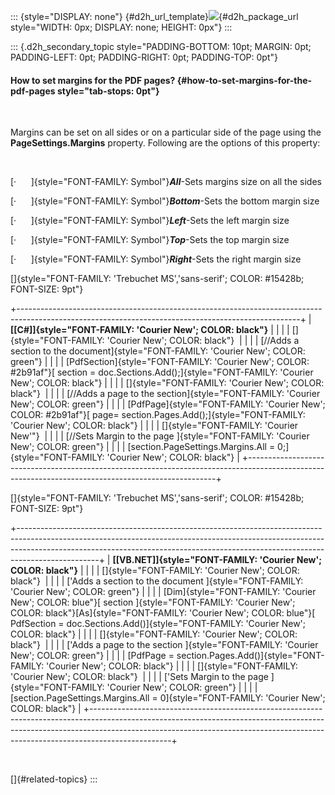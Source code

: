 ::: {style="DISPLAY: none"}
[](ms-xhelp:///?Id=d2h_url_template){#d2h_url_template}![](!package_url!){#d2h_package_url style="WIDTH: 0px; DISPLAY: none; HEIGHT: 0px"}
:::

::: {.d2h_secondary_topic style="PADDING-BOTTOM: 10pt; MARGIN: 0pt; PADDING-LEFT: 0pt; PADDING-RIGHT: 0pt; PADDING-TOP: 0pt"}
#### How to set margins for the PDF pages? {#how-to-set-margins-for-the-pdf-pages style="tab-stops: 0pt"}

 

Margins can be set on all sides or on a particular side of the page using the **PageSettings.Margins** property. Following are the options of this property:

 

[·      ]{style="FONT-FAMILY: Symbol"}***All***-Sets margins size on all the sides

[·      ]{style="FONT-FAMILY: Symbol"}***Bottom***-Sets the bottom margin size

[·      ]{style="FONT-FAMILY: Symbol"}***Left***-Sets the left margin size

[·      ]{style="FONT-FAMILY: Symbol"}***Top***-Sets the top margin size

[·      ]{style="FONT-FAMILY: Symbol"}***Right***-Sets the right margin size

[]{style="FONT-FAMILY: 'Trebuchet MS','sans-serif'; COLOR: #15428b; FONT-SIZE: 9pt"} 

+----------------------------------------------------------------------------------------------------------------------------------------------------+
| **[\[C#\]]{style="FONT-FAMILY: 'Courier New'; COLOR: black"}**                                                                                     |
|                                                                                                                                                    |
| []{style="FONT-FAMILY: 'Courier New'; COLOR: black"}                                                                                               |
|                                                                                                                                                    |
| [//Adds a section to the document]{style="FONT-FAMILY: 'Courier New'; COLOR: green"}                                                               |
|                                                                                                                                                    |
| [PdfSection]{style="FONT-FAMILY: 'Courier New'; COLOR: #2b91af"}[ section = doc.Sections.Add();]{style="FONT-FAMILY: 'Courier New'; COLOR: black"} |
|                                                                                                                                                    |
| []{style="FONT-FAMILY: 'Courier New'; COLOR: black"}                                                                                               |
|                                                                                                                                                    |
| [//Adds a page to the section]{style="FONT-FAMILY: 'Courier New'; COLOR: green"}                                                                   |
|                                                                                                                                                    |
| [PdfPage]{style="FONT-FAMILY: 'Courier New'; COLOR: #2b91af"}[ page= section.Pages.Add();]{style="FONT-FAMILY: 'Courier New'; COLOR: black"}       |
|                                                                                                                                                    |
| []{style="FONT-FAMILY: 'Courier New'"}                                                                                                             |
|                                                                                                                                                    |
| [//Sets Margin to the page ]{style="FONT-FAMILY: 'Courier New'; COLOR: green"}                                                                     |
|                                                                                                                                                    |
| [section.PageSettings.Margins.All = 0;]{style="FONT-FAMILY: 'Courier New'; COLOR: black"}                                                          |
+----------------------------------------------------------------------------------------------------------------------------------------------------+

[]{style="FONT-FAMILY: 'Trebuchet MS','sans-serif'; COLOR: #15428b; FONT-SIZE: 9pt"} 

+--------------------------------------------------------------------------------------------------------------------------------------------------------------------------------------------------------------------------------------------------------------+
| **[\[VB.NET\]]{style="FONT-FAMILY: 'Courier New'; COLOR: black"}**                                                                                                                                                                                           |
|                                                                                                                                                                                                                                                              |
| []{style="FONT-FAMILY: 'Courier New'; COLOR: black"}                                                                                                                                                                                                         |
|                                                                                                                                                                                                                                                              |
| [\'Adds a section to the document ]{style="FONT-FAMILY: 'Courier New'; COLOR: green"}                                                                                                                                                                        |
|                                                                                                                                                                                                                                                              |
| [Dim]{style="FONT-FAMILY: 'Courier New'; COLOR: blue"}[ section ]{style="FONT-FAMILY: 'Courier New'; COLOR: black"}[As]{style="FONT-FAMILY: 'Courier New'; COLOR: blue"}[ PdfSection = doc.Sections.Add()]{style="FONT-FAMILY: 'Courier New'; COLOR: black"} |
|                                                                                                                                                                                                                                                              |
| []{style="FONT-FAMILY: 'Courier New'; COLOR: black"}                                                                                                                                                                                                         |
|                                                                                                                                                                                                                                                              |
| [\'Adds a page to the section ]{style="FONT-FAMILY: 'Courier New'; COLOR: green"}                                                                                                                                                                            |
|                                                                                                                                                                                                                                                              |
| [PdfPage = section.Pages.Add()]{style="FONT-FAMILY: 'Courier New'; COLOR: black"}                                                                                                                                                                            |
|                                                                                                                                                                                                                                                              |
| []{style="FONT-FAMILY: 'Courier New'; COLOR: black"}                                                                                                                                                                                                         |
|                                                                                                                                                                                                                                                              |
| [\'Sets Margin to the page ]{style="FONT-FAMILY: 'Courier New'; COLOR: green"}                                                                                                                                                                               |
|                                                                                                                                                                                                                                                              |
| [section.PageSettings.Margins.All = 0]{style="FONT-FAMILY: 'Courier New'; COLOR: black"}                                                                                                                                                                     |
+--------------------------------------------------------------------------------------------------------------------------------------------------------------------------------------------------------------------------------------------------------------+

 

[]{#related-topics}
:::

